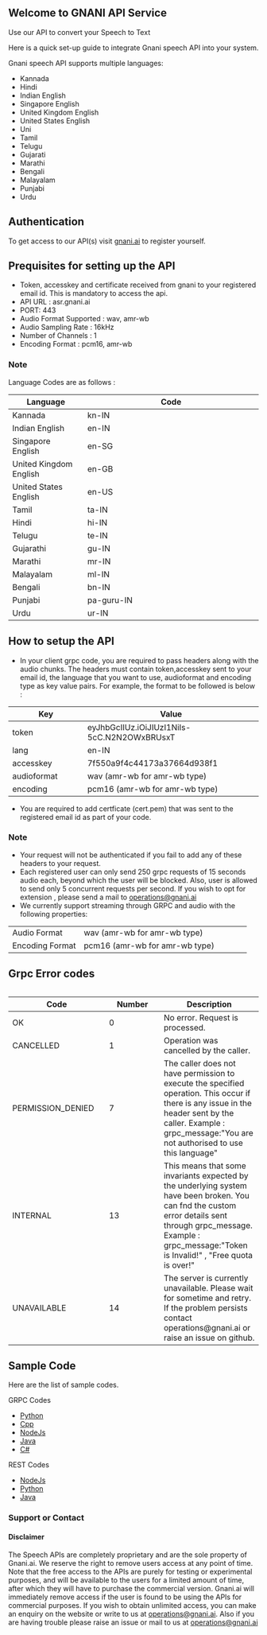 ## Welcome to GNANI API Service

Use our API to convert your Speech to Text

Here is a quick set-up guide to integrate Gnani speech API into your system.

Gnani speech API supports multiple languages:
- Kannada
- Hindi
- Indian English
- Singapore English
- United Kingdom English
- United States English
- Uni
- Tamil
- Telugu
- Gujarati
- Marathi
- Bengali
- Malayalam
- Punjabi
- Urdu

## Authentication 
To get access to our API(s) visit [gnani.ai](https://gnani.ai/apirequest) to register yourself.

## Prequisites for setting up the API
- Token, accesskey and certificate received from gnani to your registered email id. This is mandatory to access the api.
- API URL : asr.gnani.ai
- PORT: 443
- Audio Format Supported : wav, amr-wb
- Audio Sampling Rate : 16kHz
- Number of Channels : 1
- Encoding Format : pcm16, amr-wb

### Note
Language Codes are as follows :
<table>
<colgroup>
<col width="30%" />
<col width="70%" />
</colgroup>
<thead>
<tr class="header">
<th>Language</th>
<th>Code</th>
</tr>
</thead>
<tbody>
<tr>
<td markdown="span">Kannada</td>
<td markdown="span">kn-IN</td>
</tr>
<tr>
<td markdown="span">Indian English</td>
<td markdown="span">en-IN</td>
</tr>
<tr>
<td markdown="span">Singapore English</td>
<td markdown="span">en-SG</td>
</tr>
<tr>
<td markdown="span">United Kingdom English</td>
<td markdown="span">en-GB</td>
</tr>
<tr>
<td markdown="span">United States English</td>
<td markdown="span">en-US</td>
</tr>
 <tr>
<td markdown="span">Tamil</td>
<td markdown="span">ta-IN</td>
</tr>
<tr>
<td markdown="span">Hindi</td>
<td markdown="span">hi-IN</td>
</tr>
<tr>
<td markdown="span">Telugu</td>
<td markdown="span">te-IN</td>
</tr>
  <tr>
<td markdown="span">Gujarathi</td>
<td markdown="span">gu-IN</td>
</tr>
 <tr>
<td markdown="span">Marathi</td>
<td markdown="span">mr-IN</td>
</tr>
 <tr>
<td markdown="span">Malayalam</td>
<td markdown="span">ml-IN</td>
</tr>
 <tr>
<td markdown="span">Bengali</td>
<td markdown="span">bn-IN</td>
</tr>
 <tr>
<td markdown="span">Punjabi</td>
<td markdown="span">pa-guru-IN</td>
</tr>
 <tr>
<td markdown="span">Urdu</td>
<td markdown="span">ur-IN</td>
</tr>
</tbody>
</table>

## How to setup the API
- In your client grpc code, you are required to pass headers along with the audio chunks. The headers must contain token,accesskey sent to your email id, the language that you want to use, audioformat and encoding type as key value pairs. For example, the format to be followed is below : 
<table>
<colgroup>
<col width="30%" />
<col width="70%" />
</colgroup>
<thead>
<tr class="header">
<th>Key</th>
<th>Value</th>
</tr>
</thead>
<tbody>
<tr>
<td markdown="span">token</td>
<td markdown="span">eyJhbGcIIUz.iOiJIUzI1NiIs-5cC.N2N2OWxBRUsxT</td>
</tr>
<tr>
<td markdown="span">lang</td>
<td markdown="span">en-IN</td>
</tr>
 <tr>
<td markdown="span">accesskey</td>
<td markdown="span">7f550a9f4c44173a37664d938f1</td>
 </tr>
 <tr>
<td markdown="span">audioformat</td>
<td markdown="span">wav (amr-wb for amr-wb type)</td>
</tr>
  <tr>
<td markdown="span">encoding</td>
<td markdown="span">pcm16 (amr-wb for amr-wb type)</td>
 </tr>
</tbody>
</table>

- You are required to add certficate (cert.pem) that was sent to the registered email id as part of your code.

### Note 
- Your request will not be authenticated if you fail to add any of these headers to your request.
- Each registered user can only send 250 grpc requests of 15 seconds audio each, beyond which the user will be blocked. Also, user is allowed to send only 5 concurrent requests per second. If you wish to opt for extension , please send a mail to operations@gnani.ai
- We currently support streaming through GRPC and audio with the following properties:
<table>
<colgroup>
<col width="30%" />
<col width="70%" />
</colgroup>
 <tbody>
<tr>
<td markdown="span">Audio Format</td>
<td markdown="span">wav (amr-wb for amr-wb type)</td>
</tr>
<tr>
<td markdown="span">Encoding Format</td>
<td markdown="span">pcm16 (amr-wb for amr-wb type)</td>
</tr>
</tbody>
</table>

## Grpc Error codes 
<table>
<tbody>
 </tbody>
</table>
<table>
<colgroup>
<col width="30%" />
<col width="20%" />
<col width="30%" />
</colgroup>
 <tbody>
 <thead>
<tr class="header">
<th>Code</th>
<th>Number</th>
<th>Description</th>
</tr>
</thead>
<tr>
<td markdown="span">OK</td>
<td markdown="span">0</td>
<td markdown="span">No error. Request is processed.</td>
</tr>
<tr>
<td markdown="span">CANCELLED</td>
<td markdown="span">1</td>
<td markdown="span">Operation was cancelled by the caller.</td>
</tr>
<tr>
<td markdown="span">PERMISSION_DENIED</td>
<td markdown="span">7</td>
<td markdown="span">The caller does not have permission to execute the specified operation. This occur if there is any issue in the header sent by the caller.
Example : grpc_message:"You are not authorised to use this language"</td>
</tr>
<tr>
<td markdown="span">INTERNAL</td>
<td markdown="span">13</td>
<td markdown="span">This means that some invariants expected by the underlying system have been broken. You can fnd the custom error details sent through grpc_message.
 Example : grpc_message:"Token is Invalid!" , "Free quota is over!"</td>
</tr>
  <tr>
<td markdown="span">UNAVAILABLE</td>
<td markdown="span">14</td>
<td markdown="span">The server is currently unavailable. Please wait for sometime and retry. If the problem persists contact operations@gnani.ai or raise an issue on github.</td>
</tr>
</tbody>
</table>

## Sample Code
Here are the list of sample codes.

GRPC Codes
- [Python](https://github.com/gnani-ai/API-service/tree/master/grpc-codes/Python3-Client)
- [Cpp](https://github.com/gnani-ai/API-service/tree/master/grpc-codes/Cpp-Client)
- [NodeJs](https://github.com/gnani-ai/API-service/tree/master/grpc-codes/Nodejs-Client) 
- [Java](https://github.com/gnani-ai/API-service/tree/master/grpc-codes/Java-Client)
- [C#](https://github.com/gnani-ai/API-service/tree/master/grpc-codes/C%23-Client)

REST Codes
- [NodeJs](https://github.com/gnani-ai/API-service/tree/master/rest-codes/Nodejs-Client)
- [Python](https://github.com/gnani-ai/API-service/tree/master/rest-codes/Python-Client)
- [Java](https://github.com/gnani-ai/API-service/tree/master/rest-codes/Java-Client)

### Support or Contact

#### Disclaimer
The Speech APIs are completely proprietary and are the sole property of Gnani.ai. We reserve the right to remove users access at any point of time. Note that the free access to the APIs are purely for testing or experimental purposes, and will be available to the users for a limited amount of time, after which they will have to purchase the commercial version. Gnani.ai will immediately remove access if the user is found to be using the APIs for commercial purposes. If you wish to obtain unlimited access, you can make an enquiry on the website or write to us at operations@gnani.ai. Also if you are having trouble please raise an issue or mail to us at operations@gnani.ai
